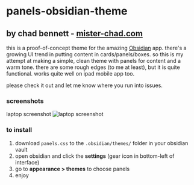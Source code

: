 # panels-obsidian-theme

## by chad bennett - [mister-chad.com](https://mister-chad.com/)

this is a proof-of-concept theme for the amazing [Obsidian](https://obsidian.md/) app. there's a growing UI trend in putting content in cards/panels/boxes. so this is my attempt at making a simple, clean theme with panels for content and a warm tone. there are some rough edges (to me at least), but it is quite functional. works quite well on ipad mobile app too. 

please check it out and let me know where you run into issues. 

### screenshots

laptop screenshot
![laptop screenshot](https://chad-bennett.github.io/panels-obsidian-theme/panels-laptop-screenshot.png)

### to install
1. download `panels.css` to the `.obsidian/themes/` folder in your obsidian vault
2. open obsidian and click the **settings** (gear icon in bottom-left of interface)
3. go to **appearance > themes** to choose panels
4. enjoy
